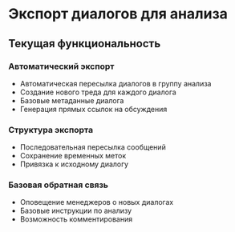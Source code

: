 # Экспорт диалогов для анализа

## Текущая функциональность

### Автоматический экспорт
- Автоматическая пересылка диалогов в группу анализа
- Создание нового треда для каждого диалога
- Базовые метаданные диалога
- Генерация прямых ссылок на обсуждения

### Структура экспорта
- Последовательная пересылка сообщений
- Сохранение временных меток
- Привязка к исходному диалогу

### Базовая обратная связь
- Оповещение менеджеров о новых диалогах
- Базовые инструкции по анализу
- Возможность комментирования
